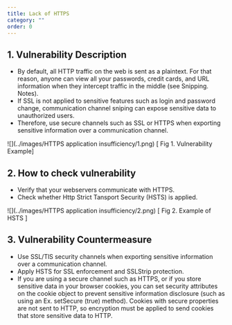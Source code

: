 ```yaml
---
title: Lack of HTTPS
category: ""
order: 0
---
```


## 1. Vulnerability Description
* By default, all HTTP traffic on the web is sent as a plaintext.
For that reason, anyone can view all your passwords, credit cards, and URL information when they intercept traffic in the middle (see Snipping. Notes).
* If SSL is not applied to sensitive features such as login and password change, communication channel sniping can expose sensitive data to unauthorized users.
* Therefore, use secure channels such as SSL or HTTPS when exporting sensitive information over a communication channel.

![](../images/HTTPS application insufficiency/1.png)
[ Fig 1. Vulnerability Example]

## 2. How to check vulnerability
* Verify that your webservers communicate with HTTPS.
* Check whether Http Strict Tansport Security (HSTS) is applied.

![](../images/HTTPS application insufficiency/2.png)
[ Fig 2. Example of HSTS ]


## 3. Vulnerability Countermeasure
* Use SSL/TlS security channels when exporting sensitive information over a communication channel.
* Apply HSTS for SSL enforcement and SSLStrip protection.
* If you are using a secure channel such as HTTPS, or if you store sensitive data in your browser cookies, you can set security attributes on the cookie object to prevent sensitive information disclosure (such as using an Ex. setSecure (true) method).
Cookies with secure properties are not sent to HTTP, so encryption must be applied to send cookies that store sensitive data to HTTP.

